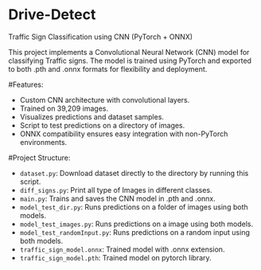 # Drive-Detect

Traffic Sign Classification using CNN (PyTorch + ONNX)

This project implements a Convolutional Neural Network (CNN) model for classifying Traffic signs. The model is trained using PyTorch and exported to both .pth and .onnx formats for flexibility and deployment.

#Features:
- Custom CNN architecture with convolutional layers.
- Trained on 39,209 images.
- Visualizes predictions and dataset samples.
- Script to test predictions on a directory of images.
- ONNX compatibility ensures easy integration with non-PyTorch environments.

#Project Structure:

- `dataset.py`: Download dataset directly to the directory by running this script.
- `diff_signs.py`: Print all type of Images in different classes.
- `main.py`: Trains and saves the CNN model in .pth and .onnx.
- `model_test_dir.py`: Runs predictions on a folder of images using both models.
- `model_test_images.py`: Runs predictions on a image using both models.
- `model_test_randomInput.py`: Runs predictions on a random input using both models.
- `traffic_sign_model.onnx`: Trained model with .onnx extension.
- `traffic_sign_model.pth`: Trained model on pytorch library.
